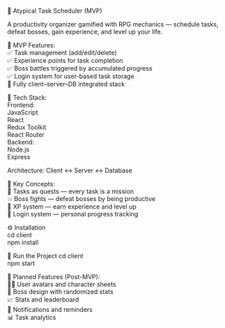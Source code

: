 🧙 Atypical Task Scheduler (MVP)

A productivity organizer gamified with RPG mechanics — schedule tasks, defeat bosses, gain experience, and level up your life.

🚀 MVP Features:<br/>
✅ Task management (add/edit/delete)<br/>
✅ Experience points for task completion<br/>
✅ Boss battles triggered by accumulated progress<br/>
✅ Login system for user-based task storage<br/>
🧪 Fully client–server–DB integrated stack

🧱 Tech Stack:<br/>
Frontend:<br/>
JavaScript<br/>
React<br/>
Redux Toolkit<br/>
React Router<br/>
Backend:<br/>
Node.js<br/>
Express

Architecture: Client ↔ Server ↔ Database

🧩 Key Concepts:<br/>
📅 Tasks as quests — every task is a mission<br/>
💥 Boss fights — defeat bosses by being productive<br/>
🧠 XP system — earn experience and level up<br/>
🧾 Login system — personal progress tracking

⚙️ Installation<br/>
cd client<br/>
npm install

🧪 Run the Project
cd client<br/>
npm start

🔮 Planned Features (Post-MVP):<br/>
🧝‍♀️ User avatars and character sheets<br/>
🧙 Boss design with randomized stats<br/>
📈 Stats and leaderboard<br/>
🔔 Notifications and reminders<br/>
📊 Task analytics
